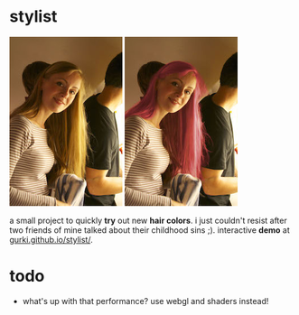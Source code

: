 stylist
=======

![original](/img/zofie_orig.jpg)
![colored](/img/zofie_pink.jpg)

a small project to quickly **try** out new **hair colors**. i just couldn't resist after two friends of mine talked about their childhood sins ;). interactive **demo** at [gurki.github.io/stylist/](gurki.github.io/stylist/).

todo
===
- what's up with that performance? use webgl and shaders instead!
